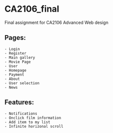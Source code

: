 # CA2106_final

Final assignment for CA2106 Advanced Web design

## Pages:

    - Login
    - Register
    - Main gallery
    - Movie Page
    - User
    - Homepage
    - Payment
    - About
    - User selection
    - News

## Features:

    - Notifications
    - Onclick film information
    - Add item to my list
    - Infinite horizonal scroll

